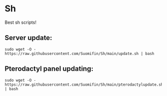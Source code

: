 # Sh
Best sh scripts!

## Server update:

```
sudo wget -O - https://raw.githubusercontent.com/Suomifin/Sh/main/update.sh | bash
```

## Pterodactyl panel updating:

```
sudo wget -O - https://raw.githubusercontent.com/Suomifin/Sh/main/pterodactylupdate.sh | bash
```
